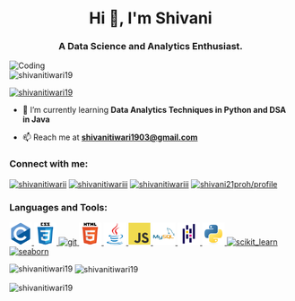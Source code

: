 <h1 align="center">Hi 👋, I'm Shivani</h1>
<h3 align="center">A Data Science and Analytics Enthusiast.</h3>
<img align="right" alt="Coding" width="800" src="https://user-images.githubusercontent.com/70203777/243173180-d284bbf4-c3c1-4b86-9238-36d87b2e01f3.gif">
<p align="left"> <img src="https://komarev.com/ghpvc/?username=shivanitiwari19&label=Profile%20views&color=0e75b6&style=flat" alt="shivanitiwari19" /> </p>

<p align="left"> <a href="https://github.com/ryo-ma/github-profile-trophy"><img src="https://github-profile-trophy.vercel.app/?username=shivanitiwari19" alt="shivanitiwari19" /></a> </p>

- 🌱 I’m currently learning **Data Analytics Techniques in Python and DSA in Java**

- 📫 Reach me at **shivanitiwari1903@gmail.com**

<h3 align="left">Connect with me:</h3>
<p align="left">
<a href="https://linkedin.com/in/shivanitiwarii" target="blank"><img align="center" src="https://raw.githubusercontent.com/rahuldkjain/github-profile-readme-generator/master/src/images/icons/Social/linked-in-alt.svg" alt="shivanitiwarii" height="30" width="40" /></a>
<a href="https://instagram.com/shivanitiwariii" target="blank"><img align="center" src="https://raw.githubusercontent.com/rahuldkjain/github-profile-readme-generator/master/src/images/icons/Social/instagram.svg" alt="shivanitiwariii" height="30" width="40" /></a>
<a href="https://www.youtube.com/channel/UCWVkjhjItbbjWwZOWc-Tntg" target="blank"><img align="center" src="https://raw.githubusercontent.com/rahuldkjain/github-profile-readme-generator/master/src/images/icons/Social/youtube.svg" alt="shivanitiwariii" height="30" width="40" /></a>
<a href="https://auth.geeksforgeeks.org/user/shivani21proh/profile" target="blank"><img align="center" src="https://raw.githubusercontent.com/rahuldkjain/github-profile-readme-generator/master/src/images/icons/Social/geeks-for-geeks.svg" alt="shivani21proh/profile" height="30" width="40" /></a>
</p>

<h3 align="left">Languages and Tools:</h3>
<p align="left"> <a href="https://www.cprogramming.com/" target="_blank" rel="noreferrer"> <img src="https://raw.githubusercontent.com/devicons/devicon/master/icons/c/c-original.svg" alt="c" width="40" height="40"/> </a> <a href="https://www.w3schools.com/css/" target="_blank" rel="noreferrer"> <img src="https://raw.githubusercontent.com/devicons/devicon/master/icons/css3/css3-original-wordmark.svg" alt="css3" width="40" height="40"/> </a> <a href="https://git-scm.com/" target="_blank" rel="noreferrer"> <img src="https://www.vectorlogo.zone/logos/git-scm/git-scm-icon.svg" alt="git" width="40" height="40"/> </a> <a href="https://www.w3.org/html/" target="_blank" rel="noreferrer"> <img src="https://raw.githubusercontent.com/devicons/devicon/master/icons/html5/html5-original-wordmark.svg" alt="html5" width="40" height="40"/> </a> <a href="https://www.java.com" target="_blank" rel="noreferrer"> <img src="https://raw.githubusercontent.com/devicons/devicon/master/icons/java/java-original.svg" alt="java" width="40" height="40"/> </a> <a href="https://developer.mozilla.org/en-US/docs/Web/JavaScript" target="_blank" rel="noreferrer"> <img src="https://raw.githubusercontent.com/devicons/devicon/master/icons/javascript/javascript-original.svg" alt="javascript" width="40" height="40"/> </a> <a href="https://www.mysql.com/" target="_blank" rel="noreferrer"> <img src="https://raw.githubusercontent.com/devicons/devicon/master/icons/mysql/mysql-original-wordmark.svg" alt="mysql" width="40" height="40"/> </a> <a href="https://pandas.pydata.org/" target="_blank" rel="noreferrer"> <img src="https://raw.githubusercontent.com/devicons/devicon/2ae2a900d2f041da66e950e4d48052658d850630/icons/pandas/pandas-original.svg" alt="pandas" width="40" height="40"/> </a> <a href="https://www.python.org" target="_blank" rel="noreferrer"> <img src="https://raw.githubusercontent.com/devicons/devicon/master/icons/python/python-original.svg" alt="python" width="40" height="40"/> </a> <a href="https://scikit-learn.org/" target="_blank" rel="noreferrer"> <img src="https://upload.wikimedia.org/wikipedia/commons/0/05/Scikit_learn_logo_small.svg" alt="scikit_learn" width="40" height="40"/> </a> <a href="https://seaborn.pydata.org/" target="_blank" rel="noreferrer"> <img src="https://seaborn.pydata.org/_images/logo-mark-lightbg.svg" alt="seaborn" width="40" height="40"/> </a> </p>

<p><img align="left" src="https://github-readme-stats.vercel.app/api/top-langs?username=shivanitiwari19&show_icons=true&locale=en&layout=compact" alt="shivanitiwari19" /></p>

<p>&nbsp;<img align="center" src="https://github-readme-stats.vercel.app/api?username=shivanitiwari19&show_icons=true&locale=en" alt="shivanitiwari19" /></p>

<p><img align="center" src="https://github-readme-streak-stats.herokuapp.com/?user=shivanitiwari19&" alt="shivanitiwari19" /></p>
